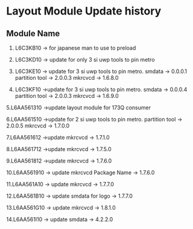 # Layout Module Update history
## Module Name
1. L6C3KB10
	-> for japanese man to use to preload
2. L6C3KD10
	-> update for only 3 si uwp tools to pin metro
	
3. L6C3KE10
	-> update for 3 si uwp tools to pin metro.
		smdata -> 0.0.0.1
		partition tool -> 2.0.0.3
		mkrcvcd -> 1.6.8.0

4. L6C3KF10
	->update for 3 si uwp tools to pin metro.
		smdata -> 0.0.0.4
		partition tool -> 2.0.0.3
		mkrcvcd -> 1.6.9.0

5.L6AA561310
	->update layout module for 173Q consumer

6.L6AA561510
	->update for 2 si uwp tools to pin metro.
		partition tool -> 2.0.0.5
		mkrcvcd -> 1.7.0.0

7.L6AA561612
	->update mkrcvcd -> 1.7.1.0

8.L6AA561712
	->update mkrcvcd -> 1.7.5.0

9.L6AA561812
	->update mkrcvcd -> 1.7.6.0

10.L6AA561910
	-> update mkrcvcd Package Name -> 1.7.6.0

11.L6AA561A10
	-> update mkrcvcd -> 1.7.7.0

12.L6AA561B10
	-> update smdata for logo -> 1.7.7.0

13.L6AA561G10
	-> update mkrcvcd -> 1.8.1.0

14.L6AA561I10
	-> update smdata -> 4.2.2.0
